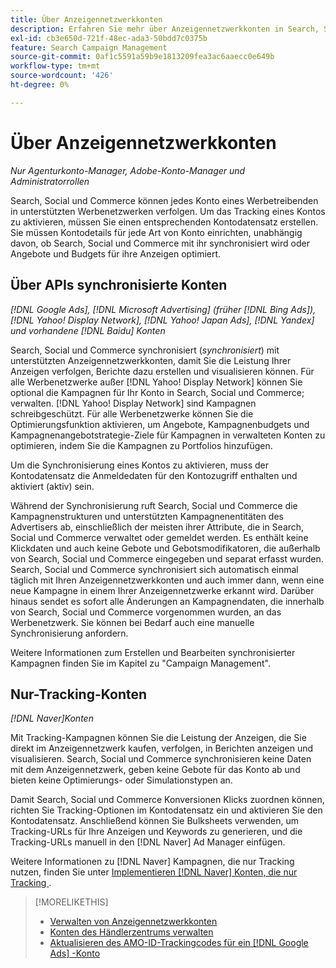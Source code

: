 ```yaml
---
title: Über Anzeigennetzwerkkonten
description: Erfahren Sie mehr über Anzeigennetzwerkkonten in Search, Social und Commerce.
exl-id: cb3e650d-721f-48ec-ada3-50bdd7c0375b
feature: Search Campaign Management
source-git-commit: 0af1c5591a59b9e1813209fea3ac6aaecc0e649b
workflow-type: tm+mt
source-wordcount: '426'
ht-degree: 0%

---
```


# Über Anzeigennetzwerkkonten

*Nur Agenturkonto-Manager, Adobe-Konto-Manager und Administratorrollen*

Search, Social und Commerce können jedes Konto eines Werbetreibenden in unterstützten Werbenetzwerken verfolgen. Um das Tracking eines Kontos zu aktivieren, müssen Sie einen entsprechenden Kontodatensatz erstellen. Sie müssen Kontodetails für jede Art von Konto einrichten, unabhängig davon, ob Search, Social und Commerce mit ihr synchronisiert wird oder Angebote und Budgets für ihre Anzeigen optimiert.

## Über APIs synchronisierte Konten

*[!DNL Google Ads], [!DNL Microsoft Advertising] (früher [!DNL Bing Ads]), [!DNL Yahoo! Display Network], [!DNL Yahoo! Japan Ads], [!DNL Yandex] und vorhandene [!DNL Baidu] Konten*

Search, Social und Commerce synchronisiert (*synchronisiert*) mit unterstützten Anzeigennetzwerkkonten, damit Sie die Leistung Ihrer Anzeigen verfolgen, Berichte dazu erstellen und visualisieren können. Für alle Werbenetzwerke außer [!DNL Yahoo! Display Network] können Sie optional die Kampagnen für Ihr Konto in Search, Social und Commerce; verwalten. [!DNL Yahoo! Display Network] sind Kampagnen schreibgeschützt. Für alle Werbenetzwerke können Sie die Optimierungsfunktion aktivieren, um Angebote, Kampagnenbudgets und Kampagnenangebotstrategie-Ziele für Kampagnen in verwalteten Konten zu optimieren, indem Sie die Kampagnen zu Portfolios hinzufügen.

Um die Synchronisierung eines Kontos zu aktivieren, muss der Kontodatensatz die Anmeldedaten für den Kontozugriff enthalten und aktiviert (aktiv) sein.

Während der Synchronisierung ruft Search, Social und Commerce die Kampagnenstrukturen und unterstützten Kampagnenentitäten des Advertisers ab, einschließlich der meisten ihrer Attribute, die in Search, Social und Commerce verwaltet oder gemeldet werden. Es enthält keine Klickdaten und auch keine Gebote und Gebotsmodifikatoren, die außerhalb von Search, Social und Commerce eingegeben und separat erfasst wurden. Search, Social und Commerce synchronisiert sich automatisch einmal täglich mit Ihren Anzeigennetzwerkkonten und auch immer dann, wenn eine neue Kampagne in einem Ihrer Anzeigennetzwerke erkannt wird. Darüber hinaus sendet es sofort alle Änderungen an Kampagnendaten, die innerhalb von Search, Social und Commerce vorgenommen wurden, an das Werbenetzwerk. Sie können bei Bedarf auch eine manuelle Synchronisierung anfordern.

Weitere Informationen zum Erstellen und Bearbeiten synchronisierter Kampagnen finden Sie im Kapitel zu &quot;Campaign Management&quot;.

## Nur-Tracking-Konten

*[!DNL Naver]Konten*

Mit Tracking-Kampagnen können Sie die Leistung der Anzeigen, die Sie direkt im Anzeigennetzwerk kaufen, verfolgen, in Berichten anzeigen und visualisieren. Search, Social und Commerce synchronisieren keine Daten mit dem Anzeigennetzwerk, geben keine Gebote für das Konto ab und bieten keine Optimierungs- oder Simulationstypen an.

Damit Search, Social und Commerce Konversionen Klicks zuordnen können, richten Sie Tracking-Optionen im Kontodatensatz ein und aktivieren Sie den Kontodatensatz. Anschließend können Sie Bulksheets verwenden, um Tracking-URLs für Ihre Anzeigen und Keywords zu generieren, und die Tracking-URLs manuell in den [!DNL Naver] Ad Manager einfügen.

Weitere Informationen zu [!DNL Naver] Kampagnen, die nur Tracking nutzen, finden Sie unter [Implementieren  [!DNL Naver]  Konten, die nur Tracking &#x200B;](/help/search-social-commerce/campaign-management/naver-tracking-only-account-implement.md).

>[!MORELIKETHIS]
>
>* [Verwalten von Anzeigennetzwerkkonten](ad-network-account-manage.md)
>* [Konten des Händlerzentrums verwalten](merchant-account-manage.md)
>* [Aktualisieren des AMO-ID-Trackingcodes für ein  [!DNL Google Ads] -Konto](update-amo-id-google.md)
